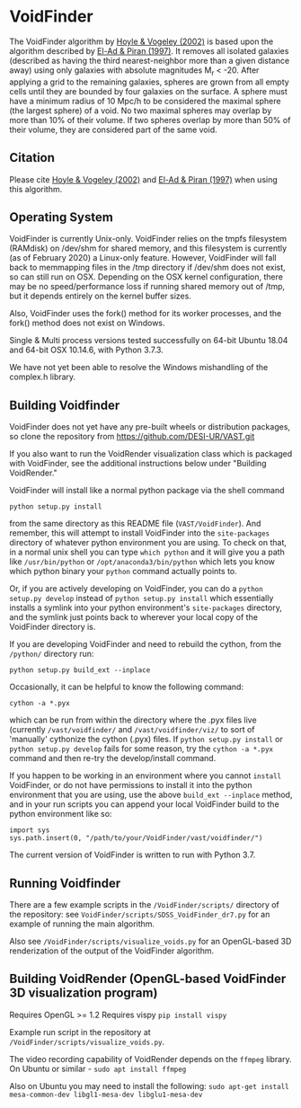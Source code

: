 # VoidFinder

The VoidFinder algorithm by 
[Hoyle & Vogeley (2002)](http://adsabs.harvard.edu/abs/2002ApJ...566..641H) is 
based upon the algorithm described by 
[El-Ad & Piran (1997)](http://adsabs.harvard.edu/abs/1997ApJ...491..421E).  It 
removes all isolated galaxies (described as having the third nearest-neighbor 
more than a given distance away) using only galaxies with absolute magnitudes 
M<sub>r</sub> < -20.  After applying a grid to the remaining galaxies, spheres 
are grown from all empty cells until they are bounded by four galaxies on the 
surface.  A sphere must have a minimum radius of 10 Mpc/h to be considered the 
maximal sphere (the largest sphere) of a void.  No two maximal spheres may 
overlap by more than 10% of their volume.  If two spheres overlap by more than 
50% of their volume, they are considered part of the same void.


## Citation

Please cite 
[Hoyle & Vogeley (2002)](http://adsabs.harvard.edu/abs/2002ApJ...566..641H) and 
[El-Ad & Piran (1997)](http://adsabs.harvard.edu/abs/1997ApJ...491..421E) when 
using this algorithm.


## Operating System

VoidFinder is currently Unix-only.  VoidFinder relies on the tmpfs filesystem 
(RAMdisk) on /dev/shm for shared memory, and this filesystem is currently (as of 
February 2020) a Linux-only feature.  However, VoidFinder will fall back to 
memmapping files in the /tmp directory if /dev/shm does not exist, so can still 
run on OSX.  Depending on the OSX kernel configuration, there may be no 
speed/performance loss if running shared memory out of /tmp, but it depends 
entirely on the kernel buffer sizes.

Also, VoidFinder uses the fork() method for its worker processes, and the fork() 
method does not exist on Windows.

Single & Multi process versions tested successfully on 64-bit Ubuntu 18.04 and 
64-bit OSX 10.14.6, with Python 3.7.3.

We have not yet been able to resolve the Windows mishandling of the complex.h 
library.


## Building Voidfinder

VoidFinder does not yet have any pre-built wheels or distribution packages, so 
clone the repository from https://github.com/DESI-UR/VAST.git

If you also want to run the VoidRender visualization class which is packaged 
with VoidFinder, see the additional instructions below under 
"Building VoidRender."

VoidFinder will install like a normal python package via the shell command 
```
python setup.py install
```
from the same directory as this README file (`VAST/VoidFinder`).  And remember, 
this will attempt to install VoidFinder into the `site-packages` directory of 
whatever python environment you are using.  To check on that, in a normal unix 
shell you can type `which python` and it will give you a path like 
`/usr/bin/python` or `/opt/anaconda3/bin/python` which lets you know which 
python binary your `python` command actually points to.


Or, if you are actively developing on VoidFinder, you can do a 
`python setup.py develop` instead of `python setup.py install` which essentially 
installs a symlink into your python environment's `site-packages` directory, and 
the symlink just points back to wherever your local copy of the VoidFinder 
directory is.


If you are developing VoidFinder and need to rebuild the cython, from the 
`/python/` directory run:
```
python setup.py build_ext --inplace
```

Occasionally, it can be helpful to know the following command:
```
cython -a *.pyx
```
which can be run from within the directory where the .pyx files live (currently 
`/vast/voidfinder/` and `/vast/voidfinder/viz/` to sort of 'manually' cythonize 
the cython (.pyx) files.  If `python setup.py install` or 
`python setup.py develop` fails for some reason, try the `cython -a *.pyx` 
command and then re-try the develop/install command.
 

If you happen to be working in an environment where you cannot `install` 
VoidFinder, or do not have permissions to install it into the python environment 
that you are using, use the above `build_ext --inplace` method, and in your run 
scripts you can append your local VoidFinder build to the python environment 
like so:
```
import sys
sys.path.insert(0, "/path/to/your/VoidFinder/vast/voidfinder/")
```

The current version of VoidFinder is written to run with Python 3.7.


## Running Voidfinder

There are a few example scripts in the `/VoidFinder/scripts/` directory of the 
repository: see `VoidFinder/scripts/SDSS_VoidFinder_dr7.py` for an example of 
running the main algorithm.

Also see `/VoidFinder/scripts/visualize_voids.py` for an OpenGL-based 3D 
renderization of the output of the VoidFinder algorithm.


## Building VoidRender (OpenGL-based VoidFinder 3D visualization program)

Requires OpenGL >= 1.2
Requires vispy `pip install vispy`

Example run script in the repository at 
`/VoidFinder/scripts/visualize_voids.py`.

The video recording capability of VoidRender depends on the `ffmpeg` library.
On Ubuntu or similar - `sudo apt install ffmpeg`

Also on Ubuntu you may need to install the following:
`sudo apt-get install mesa-common-dev libgl1-mesa-dev libglu1-mesa-dev`





